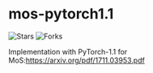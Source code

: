 # mos-pytorch1.1
![Stars](https://img.shields.io/github/stars/yfreedomliTHU/mos-pytorch1.1)
![Forks](https://img.shields.io/github/forks/yfreedomliTHU/mos-pytorch1.1)

Implementation with PyTorch-1.1  for MoS:https://arxiv.org/pdf/1711.03953.pdf
